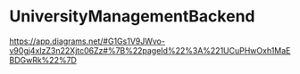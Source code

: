 # UniversityManagementBackend

https://app.diagrams.net/#G1Gs1V9JWvo-v90gj4xIzZ3n22Xjtc06Zz#%7B%22pageId%22%3A%221UCuPHwOxh1MaEBDGwRk%22%7D
